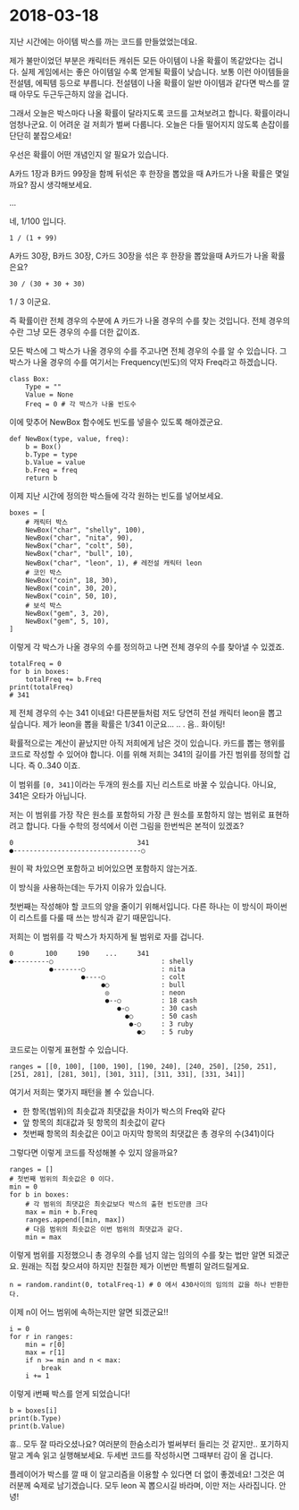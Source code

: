 # 2018-03-18

지난 시간에는 아이템 박스를 까는 코드를 만들었었는데요.

제가 불만이었던 부분은 캐릭터든 캐쉬든 모든 아이템이 나올 확률이 똑같았다는 겁니다.
실제 게임에서는 좋은 아이템일 수록 얻게될 확률이 낮습니다. 보통 이런 아이템들을 전설템,
에픽템 등으로 부릅니다. 전설템이 나올 확률이 일반 아이템과 같다면 박스를 깔 때 아무도
두근두근하지 않을 겁니다.

그래서 오늘은 박스마다 나올 확률이 달라지도록 코드를 고쳐보려고 합니다. 확률이라니 엄청나군요.
이 어려운 걸 저희가 벌써 다룹니다. 오늘은 다들 떨어지지 않도록 손잡이를 단단히 붙잡으세요!

우선은 확률이 어떤 개념인지 알 필요가 있습니다.

A카드 1장과 B카드 99장을 함께 뒤섞은 후 한장을 뽑았을 때 A카드가 나올 확률은 몇일까요?
잠시 생각해보세요.

...

네, 1/100 입니다.

```
1 / (1 + 99)
```

A카드 30장, B카드 30장, C카드 30장을 섞은 후 한장을 뽑았을때 A카드가 나올 확률은요?

```
30 / (30 + 30 + 30)
```

1 / 3 이군요.

즉 확률이란 전체 경우의 수분에 A 카드가 나올 경우의 수를 찾는 것입니다.
전체 경우의 수란 그냥 모든 경우의 수를 더한 값이죠.

모든 박스에 그 박스가 나올 경우의 수를 주고나면 전체 경우의 수를 알 수 있습니다.
그 박스가 나올 경우의 수를 여기서는 Frequency(빈도)의 약자 Freq라고 하겠습니다.

```
class Box:
	Type = ""
	Value = None
	Freq = 0 # 각 박스가 나올 빈도수
```

이에 맞추어 NewBox 함수에도 빈도를 넣을수 있도록 해야겠군요.

```
def NewBox(type, value, freq):
	b = Box()
	b.Type = type
	b.Value = value
	b.Freq = freq
	return b
```

이제 지난 시간에 정의한 박스들에 각각 원하는 빈도를 넣어보세요.

```
boxes = [
	# 캐릭터 박스
	NewBox("char", "shelly", 100),
	NewBox("char", "nita", 90),
	NewBox("char", "colt", 50),
	NewBox("char", "bull", 10),
	NewBox("char", "leon", 1), # 레전설 캐릭터 leon
	# 코인 박스
	NewBox("coin", 18, 30),
	NewBox("coin", 30, 20),
	NewBox("coin", 50, 10),
	# 보석 박스
	NewBox("gem", 3, 20),
	NewBox("gem", 5, 10),
]
```

이렇게 각 박스가 나올 경우의 수를 정의하고 나면 전체 경우의 수를 찾아낼 수 있겠죠.

```
totalFreq = 0
for b in boxes:
	totalFreq += b.Freq
print(totalFreq)
# 341
```

제 전체 경우의 수는 341 이네요! 다른분들처럼 저도 당연히 전설 캐릭터 leon을 뽑고 싶습니다.
제가 leon을 뽑을 확률은 1/341 이군요... .. . 음.. 화이팅!

확률적으로는 계산이 끝났지만 아직 저희에게 남은 것이 있습니다. 카드를 뽑는 행위를
코드로 작성할 수 있어야 합니다. 이를 위해 저희는 341의 길이를 가진 범위를 정의할 겁니다.
즉 0..340 이죠.

이 범위를 `[0, 341]`이라는 두개의 원소를 지닌 리스트로 바꿀 수 있습니다.
아니요, 341은 오타가 아닙니다.

저는 이 범위를 가장 작은 원소를 포함하되 가장 큰 원소를 포함하지 않는
범위로 표현하려고 합니다. 다들 수학의 정석에서 이런 그림을 한번씩은 본적이 있겠죠?

```
0                               341
●--------------------------------○
```

원이 꽉 차있으면 포함하고 비어있으면 포함하지 않는거죠.

이 방식을 사용하는데는 두가지 이유가 있습니다.

첫번째는 작성해야 할 코드의 양을 줄이기 위해서입니다.
다른 하나는 이 방식이 파이썬이 리스트를 다룰 때 쓰는 방식과 같기 때문입니다.

저희는 이 범위를 각 박스가 차지하게 될 범위로 자를 겁니다.

```
0        100     190    ...     341
●---------○                           : shelly
          ●-------○                   : nita
                  ●----○              : colt
                       ●○             : bull
                        ◎             : neon
                        ●--○          : 18 cash
                           ●-○        : 30 cash
                             ●○       : 50 cash
                              ●-○     : 3 ruby
                                ●○    : 5 ruby
```

코드로는 이렇게 표현할 수 있습니다.

```
ranges = [[0, 100], [100, 190], [190, 240], [240, 250], [250, 251], [251, 281], [281, 301], [301, 311], [311, 331], [331, 341]]
```

여기서 저희는 몇가지 패턴을 볼 수 있습니다.

- 한 항목(범위)의 최솟값과 최댓값을 차이가 박스의 Freq와 같다
- 앞 항목의 최대값과 뒷 항목의 최솟값이 같다
- 첫번째 항목의 최솟값은 0이고 마지막 항목의 최댓값은 총 경우의 수(341)이다

그렇다면 이렇게 코드를 작성해볼 수 있지 않을까요?

```
ranges = []
# 첫번째 범위의 최솟값은 0 이다.
min = 0
for b in boxes:
	# 각 범위의 최댓값은 최솟값보다 박스의 출현 빈도만큼 크다
	max = min + b.Freq
	ranges.append([min, max])
	# 다음 범위의 최솟값은 이번 범위의 최댓값과 같다.
	min = max
```

이렇게 범위를 지정했으니 총 경우의 수를 넘지 않는 임의의 수를 찾는 법만 알면 되겠군요.
원래는 직접 찾으셔야 하지만 친절한 제가 이번만 특별히 알려드릴게요.

```
n = random.randint(0, totalFreq-1) # 0 에서 430사이의 임의의 값을 하나 반환한다.
```

이제 n이 어느 범위에 속하는지만 알면 되겠군요!!

```
i = 0
for r in ranges:
	min = r[0]
	max = r[1]
	if n >= min and n < max:
		break
	i += 1
```

이렇게 i번째 박스를 얻게 되었습니다!

```
b = boxes[i]
print(b.Type)
print(b.Value)
```

휴.. 모두 잘 따라오셨나요? 여러분의 한숨소리가 벌써부터 들리는 것 같지만..
포기하지 말고 계속 읽고 실행해보세요. 두세번 코드를 작성하시면 그때부터 감이 올 겁니다.

플레이어가 박스를 깔 때 이 알고리즘을 이용할 수 있다면 더 없이 좋겠네요!
그것은 여러분께 숙제로 남기겠습니다. 모두 leon 꼭 뽑으시길 바라며, 이만 저는 사라집니다. 안녕!

